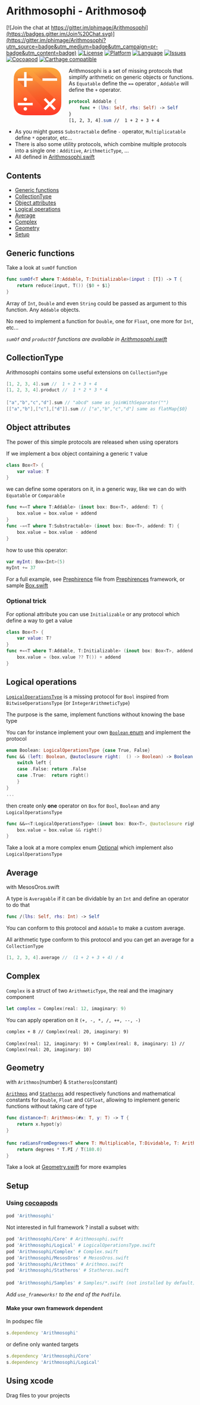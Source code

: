 # Arithmosophi - Arithmosoϕ

[![Join the chat at https://gitter.im/phimage/Arithmosophi](https://badges.gitter.im/Join%20Chat.svg)](https://gitter.im/phimage/Arithmosophi?utm_source=badge&utm_medium=badge&utm_campaign=pr-badge&utm_content=badge)
[![License](https://img.shields.io/badge/license-MIT-blue.svg?style=flat
            )](http://mit-license.org)
[![Platform](http://img.shields.io/badge/platform-ios_osx-tvos-lightgrey.svg?style=flat
             )](https://developer.apple.com/resources/)
[![Language](http://img.shields.io/badge/language-swift-orange.svg?style=flat
             )](https://developer.apple.com/swift)
[![Issues](https://img.shields.io/github/issues/phimage/Arithmosophi.svg?style=flat
           )](https://github.com/phimage/Arithmosophi/issues)
[![Cocoapod](http://img.shields.io/cocoapods/v/Arithmosophi.svg?style=flat)](http://cocoadocs.org/docsets/Arithmosophi/)
[![Carthage compatible](https://img.shields.io/badge/Carthage-compatible-4BC51D.svg?style=flat)](https://github.com/Carthage/Carthage)

[<img align="left" src="logo-128x128.png" hspace="20">](#logo) Arithmosophi is a set of missing protocols that simplify arithmetic on generic objects or functions.
As `Equatable` define the `==` operator , `Addable` will define the `+` operator.
```swift
protocol Addable {
    func + (lhs: Self, rhs: Self) -> Self
}
[1, 2, 3, 4].sum //  1 + 2 + 3 + 4
```
- As you might guess `Substractable` define `-` operator, `Multiplicatable` define `*` operator, etc...
- There is also some utility protocols, which combine multiple protocols into a single one : `Additive`, `ArithmeticType`, ...
- All defined in [Arithmosophi.swift](Arithmosophi.swift)

## Contents ##
- [Generic functions](#generic-functions)
- [CollectionType](#collectiontype)
- [Object attributes](#object-attributes)
- [Logical operations](#logical-operations)
- [Average](#average)
- [Complex](#complex)
- [Geometry](#geometry)
- [Setup](#setup)

## Generic functions ##
Take a look at `sumOf` function
```swift
func sumOf<T where T:Addable, T:Initializable>(input : [T]) -> T {
    return reduce(input, T()) {$0 + $1}
}
```
Array of `Int`, `Double` and even `String` could be passed as argument to this function. Any `Addable` objects.

No need to implement a function for `Double`, one for `Float`, one more for `Int`, etc...

*`sumOf` and `productOf` functions are available in [Arithmosophi.swift](Arithmosophi.swift)*


## CollectionType ##
Arithmosophi contains some useful extensions on `CollectionType`
```swift
[1, 2, 3, 4].sum //  1 + 2 + 3 + 4
[1, 2, 3, 4].product //  1 * 2 * 3 * 4

["a","b","c","d"].sum // "abcd" same as joinWithSeparator("")
[["a","b"],["c"],["d"]].sum // ["a","b","c","d"] same as flatMap{$0}
```

## Object attributes ##
The power of this simple protocols are released when using operators

If we implement a box object containing a generic `T` value
```swift
class Box<T> {
	var value: T
}
```
we can define some operators on it, in a generic way, like we can do with `Equatable` or `Comparable`
```swift
func +=<T where T:Addable> (inout box: Box<T>, addend: T) {
    box.value = box.value + addend
}
func -=<T where T:Substractable> (inout box: Box<T>, addend: T) {
    box.value = box.value - addend
}
```
how to use this operator:
```swift
var myInt: Box<Int>(5)
myInt += 37
```

For a full example, see [Prephirence](https://github.com/phimage/Prephirences/blob/master/Prephirences/Preference.swift) file from [Prephirences](https://github.com/phimage/Prephirences) framework, or sample [Box.swift](Samples/Box.swift)

### Optional trick ###
For optional attribute you can use `Initializable` or any protocol which define a way to get a value
```swift
class Box<T> {
	var value: T?
}
func +=<T where T:Addable, T:Initializable> (inout box: Box<T>, addend: T) {
    box.value = (box.value ?? T()) + addend
}
```

## Logical operations  ##
[`LogicalOperationsType`](LogicalOperationsType.swift) is a missing protocol for `Bool` inspired from `BitwiseOperationsType` (or `IntegerArithmeticType`)

The purpose is the same, implement functions without knowing the base type

You can for instance implement your own [`Boolean` enum](Samples/Boolean.swift) and implement the protocol
```swift
enum Boolean: LogicalOperationsType {case True, False}
func && (left: Boolean, @autoclosure right:  () -> Boolean) -> Boolean {
    switch left {
    case .False: return .False
    case .True:  return right()
    }
}
...
```
then create only **one** operator on `Box` for `Bool`, `Boolean` and any `LogicalOperationsType`
```swift
func &&=<T:LogicalOperationsType> (inout box: Box<T>, @autoclosure right:  () -> TT) {
    box.value = box.value && right()
}
```

Take a look at a more complex enum [Optional](Samples/Optional.swift) which implement also `LogicalOperationsType`

## Average ##
with MesosOros.swift

A type is `Averagable` if it can be dividable by an `Int` and define an operator to do that
```swift
func /(lhs: Self, rhs: Int) -> Self
```
You can conform to this protocol and `Addable` to make a custom average.

All arithmetic type conform to this protocol and you can get an average for a `CollectionType`

```swift
[1, 2, 3, 4].average //  (1 + 2 + 3 + 4) / 4
```

## Complex ##
`Complex` is a struct of two `ArithmeticType`, the real and the imaginary component

```swift
let complex = Complex(real: 12, imaginary: 9)
```
You can apply operation on it `(+, -, *, /, ++, --, -)`
```
complex + 8 // Complex(real: 20, imaginary: 9)

Complex(real: 12, imaginary: 9) + Complex(real: 8, imaginary: 1) // Complex(real: 20, imaginary: 10)
```

## Geometry ##
with `Arithmos`(number) & `Statheros`(constant)

[`Arithmos`](Arithmos.swift) and [`Statheros`](Statheros.swift) add respectively functions and  mathematical constants for `Double`, `Float` and `CGFloat`, allowing to implement generic functions without taking care of type

```swift
func distance<T: Arithmos>(#x: T, y: T) -> T {
	return x.hypot(y)
}

func radiansFromDegrees<T where T: Multiplicable, T:Dividable, T: Arithmos, T: Statheros>(degrees: T) -> T {
	return degrees * T.PI / T(180.0)
}
```

Take a look at [Geometry.swift](Samples/Geometry.swift) for more examples

## Setup
### Using [cocoapods](http://cocoapods.org/) ##
```ruby
pod 'Arithmosophi'
```
Not interested in full framework ? install a subset with:
```ruby
pod 'Arithmosophi/Core' # Arithmosophi.swift
pod 'Arithmosophi/Logical' # LogicalOperationsType.swift
pod 'Arithmosophi/Complex' # Complex.swift
pod 'Arithmosophi/MesosOros' # MesosOros.swift
pod 'Arithmosophi/Arithmos' # Arithmos.swift
pod 'Arithmosophi/Statheros' # Statheros.swift

pod 'Arithmosophi/Samples' # Samples/*.swift (not installed by default)
```

*Add `use_frameworks!` to the end of the `Podfile`.*

#### Make your own framework dependent
In podspec file
```ruby
s.dependency 'Arithmosophi'
```
or define only wanted targets
```ruby
s.dependency 'Arithmosophi/Core'
s.dependency 'Arithmosophi/Logical'
```

## Using xcode ##
Drag files to your projects
